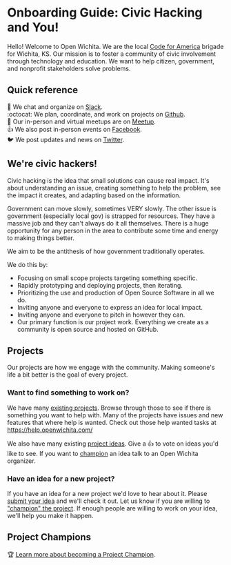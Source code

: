 # Onboarding Guide: Civic Hacking and You!
Hello! Welcome to Open Wichita. We are the local [Code for America](https://codeforamerica.org) brigade for Wichita, KS. Our mission is to foster a community of civic involvement through technology and education. We want to help citizen, government, and nonprofit stakeholders solve problems.

## Quick reference
:speech_balloon: We chat and organize on [Slack](https://openwichita.slack.com).  
:octocat: We plan, coordinate, and work on projects on [Github](https://github.com/openwichita).  
:calendar: Our in-person and virtual meetups are on [Meetup](https://www.meetup.com/openwichita/).  
:thumbsup: We also post in-person events on [Facebook](https://www.facebook.com/openwichita/).  
:bird: We post updates and news on [Twitter](https://www.twitter.com/openwichita).

## We're civic hackers!
Civic hacking is the idea that small solutions can cause real impact. It's about understanding an issue, creating something to help the problem, see the impact it creates, and adapting based on the information.

Government can move slowly, sometimes VERY slowly. The other issue is government (especially local gov) is strapped for resources. They have a massive job and they can't always do it all themselves. There is a huge opportunity for any person in the area to contribute some time and energy to making things better.

We aim to be the antithesis of how government traditionally operates.

We do this by:
* Focusing on small scope projects targeting something specific.
* Rapidly prototyping and deploying projects, then iterating.
* Prioritizing the use and production of Open Source Software in all we do.
* Inviting anyone and everyone to express an idea for local impact.
* Inviting anyone and everyone to pitch in however they can.
* Our primary function is our project work. Everything we create as a community is open source and hosted on GitHub.

## Projects
Our projects are how we engage with the community. Making someone's life a bit better is the goal of every project.

### Want to find something to work on?
We have many [existing projects](https://github.com/openwichita). Browse through those to see if there is something you want to help with. Many of the projects have issues and new features that where help is wanted. Check out those help wanted tasks at https://help.openwichita.com/

We also have many existing [project ideas](https://github.com/openwichita/project-ideas/issues). Give a :thumbsup: to vote on ideas you'd like to see. If you want to [champion](#project-champions) an idea talk to an Open Wichita organizer.

### Have an idea for a new project?
If you have an idea for a new project we'd love to hear about it. Please [submit your idea](https://github.com/openwichita/project-ideas/issues/new) and we'll check it out. Let us know if you are willing to ["champion" the project](#project-champions). If enough people are willing to work on your idea, we'll help you make it happen.

## Project Champions
:trophy: [Learn more about becoming a Project Champion](https://github.com/openwichita/docs/blob/master/project-champions.md).
